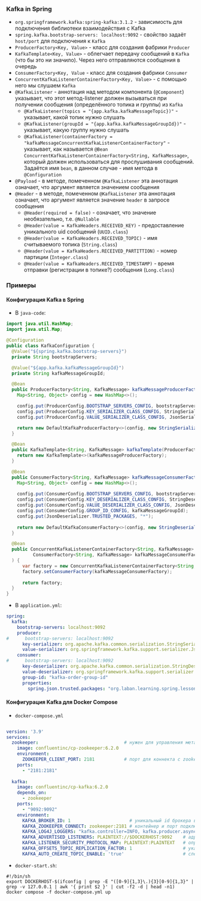 ### Kafka in Spring
* `org.springframework.kafka:spring-kafka:3.1.2` - зависимость для подключения библиотеки взаимодействия с Kafka
* `spring.kafka.bootstrap-servers: localhost:9092` - свойство задаёт `host/port` для подключения к `Kafka`
* `ProducerFactory<Key, Value>` - класс для создания фабрики `Producer`
* `KafkaTemplate<Key, Value>` - облегчает передачу сообщений в `Kafka` (что бы это ни значило). Через него отправляются сообщения в очередь
* `ConsumerFactory<Key, Value` - класс для создания фабрики `Consumer`
* `ConcurrentKafkaListenerContainerFactory<Key, Value>` - с помощью него мы слушаем `Kafka`
* `@KafkaListener` - аннотация над методом компонента (`@Component`) указывает, что этот метод-listener должен вызываться при получении сообщения (определённого топика и группы) из `Kafka`
  - `@KafkaListener(topics = "{app.kafka.kafkaMessageTopic})"` - указывает, какой топик нужно слушать
  - `@KafkaListener(groupId = "{app.kafka.kafkaMessageGroupId})"` - указывает, какую группу нужно слушать
  - `@KafkaListener(containerFactory = "kafkaMessageConcurrentKafkaListenerContainerFactory"` - указывает, как называется `@Bean ConcurrentKafkaListenerContainerFactory<String, KafkaMessage>`, который должен использоваться для прослушивания сообщений. Задаётся имя `bean`, в данном случае - имя метода в `@Configuration`
* `@Payload` - в методе, помеченном `@KafkaListener` эта аннотация означает, что аргумент является значением сообщения
* `@Header` - в методе, помеченном `@KafkaListener` эта аннотация означает, что аргумент является значение `header` в запросе сообщения
    - `@Header(required = false)` - означает, что значение необязательно, т.е. `@Nullable`
    - `@Header(value = KafkaHeaders.RECEIVED_KEY)` - предоставление уникального uid сообщений (`UUID.class`)
    - `@Header(value = KafkaHeaders.RECEIVED_TOPIC)` - имя считываемого топика (`String.class`)
    - `@Header(value = KafkaHeaders.RECEIVED_PARTITTION)` - номер партиции (`Integer.class`)
    - `@Header(value = KafkaHeaders.RECEIVED_TIMESTAMP)` - время отправки (регистрации в топике?) сообщения (`Long.class`)


### Примеры
#### Конфигурация Kafka в Spring
* В `java-code`:
```java
import java.util.HashMap;
import java.util.Map;

@Configuration
public class KafkaConfiguration {
  @Value("${spring.kafka.bootstrap-servers}")
  private String bootstrapServers;

  @Value("${app.kafka.kafkaMessageGroupId}")
  private String kafkaMessageGroupId;

  @Bean
  public ProducerFactory<String, KafkaMessage> kafkaMessageProducerFactory(ObjectMapper objectMapper) {
    Map<String, Object> config = new HashMap<>();

    config.put(ProducerConfig.BOOTSTRAP_SERVERS_CONFIG, bootstrapServers);
    config.put(ProducerConfig.KEY_SERIALIZER_CLASS_CONFIG, StringSerializer.class); // из пакета org.apache.kafka.common.serialization
    config.put(ProducerConfig.VALUE_SERIALIZER_CLASS_CONFIG, JsonSerializer.class); // из пакета org.springframework.kafka.support.serializer

    return new DefaultKafkaProducerFactory<>(config, new StringSerializer(), new JsonSerializer<>(objectMapper));
  }

  @Bean
  public KafkaTemplate<String, KafkaMessage> kafkaTemplate(ProducerFactory<String, KafkaMessage> kafkaMessageProducerFactory) {
    return new KafkaTemplate<>(kafkaMessageProducerFactory);
  }

  @Bean
  public ConsumerFactory<String, KafkaMessage> kafkaMessageConsumerFactory(ObjectMapper objectMapper) {
    Map<String, Object> config = new HashMap<>();
    
    config.put(ConsumerConfig.BOOTSTRAP_SERVERS_CONFIG, bootstrapServers);
    config.put(ConsumerConfig.KEY_DESERIALIZER_CLASS_CONFIG, StringDeserializer.class); // из пакета org.apache.kafka.common.serialization
    config.put(ConsumerConfig.VALUE_DESERIALIZER_CLASS_CONFIG, JsonDeserializer.class); // из пакета org.springframework.kafka.support.serializer
    config.put(ConsumerConfig.GROUP_ID_CONFIG, kafkaMessageGroupId);
    config.put(JsonDeserializer.TRUSTED_PACKAGES, "*");
    
    return new DefaultKafkaConsumerFactory<>(config, new StringDeserializer(), new JsonDeserializer<>(objectMapper));
  }

  @Bean
  public ConcurrentKafkaListenerContainerFactory<String, KafkaMessage> kafkaMessageConcurrentKafkaListenerContainerFactory(
          ConsumerFactory<String, KafkaMessage> kafkaMessageConsumerFactory
  ) {
      var factory = new ConcurrentKafkaListenerContainerFactory<String, KafkaMessage>();
      factory.setConsumerFactory(kafkaMessageConsumerFactory);
      
      return factory;
  }
}
```
* В `application.yml`:
```yaml
spring:
  kafka:
    bootstrap-servers: localhost:9092
    producer:
#      bootstrap-servers: localhost:9092
      key-serializer: org.apache.kafka.common.serialization.StringSerializer
      value-serializer: org.springframework.kafka.support.serializer.JsonSerializer
    consumer:
#      bootstrap-servers: localhost:9092
      key-deserializer: org.apache.kafka.common.serialization.StringDeserializer
      value-deserializer: org.springframework.kafka.support.serializer.JsonDeserializer
      group-id: "kafka-order-group-id"
      properties:
        spring.json.trusted.packages: "org.laban.learning.spring.lesson6.common.kafkamessage"
```
#### Конфигурация Kafka для Docker Compose
* `docker-compose.yml`
```yaml

version: '3.9'
services:
  zookeeper:                                # нужен для управления метаданными kafka
    image: confluentinc/cp-zookeeper:6.2.0
    environment:
      ZOOKEEPER_CLIENT_PORT: 2181           # порт для коннекта с zookeeper
    ports:
      - "2181:2181"
  
  kafka:
    image: confluentinc/cp-kafka:6.2.0
    depends_on:
      - zookeeper
    ports:
      - "9092:9092"
    environment:
      KAFKA_BROKER_ID: 1                      # уникальный id брокера в Kafka-кластере
      KAFKA_ZOOKEEPER_CONNECT: zookeeper:2181 # контейнер и порт подключения к zookeeper
      KAFKA_LOG4J_LOGGERS: "kafka.controller=INFO, kafka.producer.async.DefaultEventHandler=INFO, state.change.logger=INFO"  # настройка уровней логирования 
      KAFKA_ADVERTISED_LISTENERS: PLAINTEXT://$DOCKERHOST:9092    # адрес и порт по который будет объявлен в метаданных Kafka и будет доступен для клиентов. $DOCKERHOST - переменная, задаваемая через скрипт, через который запускаем контейнеры
      KAFKA_LISTENER_SECURITY_PROTOCOL_MAP: PLAINTEXT:PLAINTEXT   # определяет пары ключ-значение для использования в протоколах безопасности для каждого имени прослушивателя. В данном случае используется простой протокол безопасности PLAINTEXT
      KAFKA_OFFSETS_TOPIC_REPLICATION_FACTOR: 1                   # указывает сколько реплик будет создано для топика (топиков?)
      KAFKA_AUTO_CREATE_TOPIC_ENABLE: 'true'                      # следует ли автоматически создавать топики при отправке сообщений на несуществующий топик
```
* `docker-start.sh`:
```shell
#!/bin/sh
export DOCKERHOST-$(ifconfig | grep -E "([0-9]{1,3}\.){3}[0-9]{1,3}" | grep -v 127.0.0.1 | awk '{ print $2 }' | cut -f2 -d | head -n1)
docker compose -f docker-compose.yml up
```
